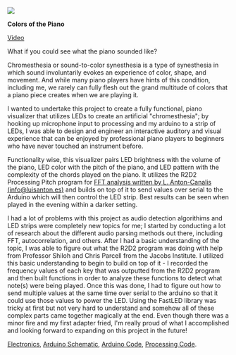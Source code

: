 ![](Enticingphoto.png)

**Colors of the Piano**

[Video](https://youtu.be/SFE_4Ii6NKU)

What if you could see what the piano sounded like?

Chromesthesia or sound-to-color synesthesia is a type of synesthesia in which sound involuntarily evokes an experience of color, shape, and movement. And while many piano players have hints of this condition, including me, we rarely can fully flesh out the grand multitude of colors that a piano piece creates when we are playing it.

I wanted to undertake this project to create a fully functional, piano visualizer that utilizes LEDs to create an artificial "chromesthesia"; by hooking up microphone input to processing and my arduino to a strip of LEDs, I was able to design and engineer an interactive auditory and visual experience that can be enjoyed by professional piano players to beginners who have never touched an instrument before.

Functionality wise, this visualizer pairs LED brightness with the volume of the piano, LED color with the pitch of the piano, and LED pattern with the complexity of the chords played on the piano.  It utilizes the R2D2 Processing Pitch program for [FFT analysis written by L. Anton-Canalis (info@luisanton.es)](https://github.com/Notnasiul/R2D2-Processing-Pitch/blob/FFT/PitchProject/PitchProject.pde) and builds on top of it to send values over serial to the Arduino which will then control the LED strip. Best results can be seen when played in the evening within a darker setting.

I had a lot of problems with this project as audio detection algorithims and LED strips were completely new topics for me; I started by conducting a lot of research about the different audio parsing methods out there, including FFT, autocorrelation, and others. After I had a basic understanding of the topic, I was able to figure out what the R2D2 program was doing with help from Professor Shiloh and Chris Parcell from the Jacobs Institute. I utilized this basic understanding to begin to build on top of it - I recorded
the frequency values of each key that was outputted from the R2D2 program and then built functions in order to analyze these functions to detect what note(s) were being played. Once this was done, I had to figure out how to send multiple values at the same time over serial to the arduino so that it could use those values to power the LED. Using the FastLED library was tricky at first but not very hard to understand and somehow all of these complex parts came together magically at the end. Even though there was a minor fire and my first adapter fried, I'm really proud of what I accomplished and looking forward to expanding on this project in the future!

[Electronics](electronics.jpg), [Arduino Schematic](Schematic.jpg), [Arduino Code](final_arduino), [Processing Code](PitchProject).
